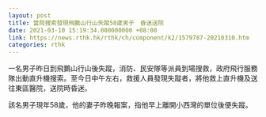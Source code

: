 ```yaml
---
layout: post
title: 當局搜索發現飛鵝山行山失蹤58歲男子　昏迷送院
date: 2021-03-10 15:19:34.000000000 +08:00
link: https://news.rthk.hk/rthk/ch/component/k2/1579787-20210310.htm
categories: rthk
---
```


一名男子昨日到飛鵝山行山後失蹤，消防、民安隊等派員到場搜救，政府飛行服務隊出動直升機搜索。至今日中午左右，救援人員發現失蹤者，將他救上直升機及送往東區醫院，送院時昏迷。

該名男子現年58歲，他的妻子昨晚報案，指他早上離開小西灣的單位後便失蹤。
